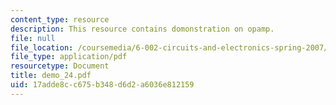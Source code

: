 ```yaml
---
content_type: resource
description: This resource contains domonstration on opamp.
file: null
file_location: /coursemedia/6-002-circuits-and-electronics-spring-2007/17adde8cc675b348d6d2a6036e812159_demo_24.pdf
file_type: application/pdf
resourcetype: Document
title: demo_24.pdf
uid: 17adde8c-c675-b348-d6d2-a6036e812159
---
```

